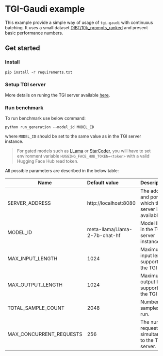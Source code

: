 # TGI-Gaudi example

This example provide a simple way of usage of `tgi-gaudi` with continuous batching. It uses a small dataset [DIBT/10k_prompts_ranked](https://huggingface.co/datasets/DIBT/10k_prompts_ranked) and present basic performance numbers.

## Get started

### Install

```
pip install -r requirements.txt
```

### Setup TGI server

More details on runing the TGI server available [here](https://github.com/huggingface/tgi-gaudi/blob/habana-main/README.md#running-tgi-on-gaudi).

### Run benchmark

To run benchmark use below command:

```
python run_generation --model_id MODEL_ID
```
where `MODEL_ID` should be set to the same value as in the TGI server instance.
> For gated models such as [LLama](https://huggingface.co/meta-llama) or [StarCoder](https://huggingface.co/bigcode/starcoder), you will have to set environment variable `HUGGING_FACE_HUB_TOKEN=<token>` with a valid Hugging Face Hub read token.

All possible parameters are described in the below table:
<div align="left">

| Name                      | Default value                 | Description                                                   |
| ------------------------- | :---------------------------- | :------------------------------------------------------------ |
| SERVER_ADDRESS            | http://localhost:8080         | The address and port at which the TGI server is available.    |
| MODEL_ID                  | meta-llama/Llama-2-7b-chat-hf | Model ID used in the TGI server instance.                     |
| MAX_INPUT_LENGTH          | 1024                          | Maximum input length supported by the TGI server.             |
| MAX_OUTPUT_LENGTH         | 1024                          | Maximum output length supported by the TGI server.            |
| TOTAL_SAMPLE_COUNT        | 2048                          | Number of samples to run.                                     |
| MAX_CONCURRENT_REQUESTS   | 256                           | The number of requests sent simultaneously to the TGI server. |

</div>

